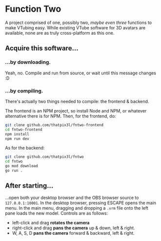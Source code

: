# Function Two
A project comprised of one, possibly two, *maybe even three* functions to make VTubing easy.
While existing VTube software for 3D avatars are available, none are as truly cross-platform as this one.

## Acquire this software...

### ...by downloading.
Yeah, no. Compile and run from source, or wait until this message changes :D

### ...by compiling.
There's actually two things needed to compile: the frontend & backend.

The frontend is an NPM project, so install Node and NPM, or whatever alternative there is for NPM.
Then, for the frontend, do:
```sh
git clone github.com/thatpix3l/fntwo-frontend
cd fntwo-frontend
npm install
npm run dev
```

As for the backend:
```sh
git clone github.com/thatpix3l/fntwo
cd fntwo
go mod download
go run .
```

## After starting...
...open both your desktop browser and the OBS browser source to `127.0.0.1:10001`.
In the desktop browser, pressing ESCAPE opens the main menu.
In the main menu, dragging and dropping a `.vrm` file onto the left pane loads the new model.
Controls are as follows:
- left-click and drag **rotates the camera**
- right-click and drag **pans the camera** up & down, left & right.
- W, A, S, D **pans the camera** forward & backward, left & right.